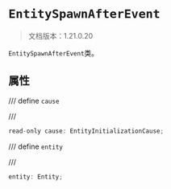 # `EntitySpawnAfterEvent`

> 文档版本：1.21.0.20

`EntitySpawnAfterEvent`类。

## 属性

/// define
`cause`


///

```js
read-only cause: EntityInitializationCause;
```


/// define
`entity`


///

```js
entity: Entity;
```

